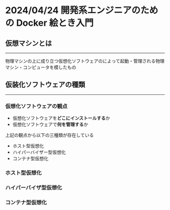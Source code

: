 # 2024/04/24 開発系エンジニアのための Docker 絵とき入門

## 仮想マシンとは

---

物理マシンの上に成り立つ仮想化ソフトウェアのによって起動・管理される物理マシン・コンピュータを模したもの

## 仮装化ソフトウェアの種類

---

### 仮想化ソフトウェアの観点

- 仮想化ソフトウェアを**どこにインストールする**か
- 仮想化ソフトウェアで**何を管理する**か

上記の観点から以下の三種類が存在している

- ホスト型仮想化
- ハイパーバイザー型仮想化
- コンテナ型仮想化

### ホスト型仮想化

### ハイパーバイザ型仮想化

### コンテナ型仮想化

